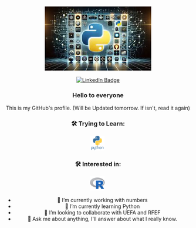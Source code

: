 <div id="header" align="center">
  
![JOSU](/images.jpeg)

<div id="header" align="center">

  <div id="badges">
    <a href="https://www.linkedin.com/in/josugoiriaoran/">
        <img src="https://img.shields.io/badge/LinkedIn-blue?style=for-the-badge&logo=linkedin&logoColor=white" alt="LinkedIn Badge"/>
      </a>
  </div>
</div>

### Hello to everyone

This is my GitHub's profile.
(Will be Updated tomorrow. If isn't, read it again)

### :hammer_and_wrench: Trying to Learn:
<div>
  <img src="https://github.com/devicons/devicon/blob/master/icons/python/python-original-wordmark.svg" title="Python" alt="Python" width="40" height="40"/>&nbsp
<div>

### :hammer_and_wrench: Interested in:
<div>
  <img src="https://github.com/devicons/devicon/blob/master/icons/r/r-original.svg" title="R" alt="R" width="40" height="40"/>&nbsp  
<div>

</div>



- 🔭 I’m currently working with numbers
- 🌱 I’m currently learning Python
- 👯 I’m looking to collaborate with UEFA and RFEF
- 💬 Ask me about anything, I'll answer about what I really know.
